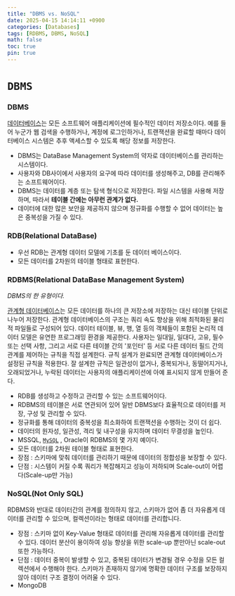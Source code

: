 ```yaml
---
title: "DBMS vs. NoSQL"
date: 2025-04-15 14:14:11 +0900
categories: [Databases]
tags: [RDBMS, DBMS, NoSQL]
math: false
toc: true
pin: true
---
```


# `DBMS`

### DBMS

[데이터베이스](https://www.oracle.com/kr/database/what-is-database/)는 모든 소프트웨어 애플리케이션에 필수적인 데이터 저장소이다. 예를 들어 누군가 웹 검색을 수행하거나, 계정에 로그인하거나, 트랜잭션을 완료할 때마다 데이터베이스 시스템은 추후 액세스할 수 있도록 해당 정보를 저장한다.

- DBMS는 DataBase Management System의 약자로 데이터베이스를 관리하는 시스템이다.
- 사용자와 DB사이에서 사용자의 요구에 따라 데이터를 생성해주고, DB를 관리해주는 소프트웨어이다.
- DBMS는 데이터를 계층 또는 탐색 형식으로 저장한다. 파일 시스템을 사용해 저장하며, 따라서 **테이블 간에는 아무런 관계가 없다.**
- 데이터에 대한 많은 보안을 제공하지 않으며 정규화를 수행할 수 없어 데이터는 높은 중복성을 가질 수 있다.

### RDB(Relational DataBase)

- 우선 RDB는 관계형 데이터 모델에 기초를 둔 데이터 베이스이다.
- 모든 데이터를 2차원의 테이블 형태로 표현한다.

### RDBMS(Relational DataBase Management System)

*DBMS의 한 유형이다.*

[관계형 데이터베이스](https://www.oracle.com/kr/database/what-is-a-relational-database/)는 모든 데이터를 하나의 큰 저장소에 저장하는 대신 테이블 단위로 나누어 저장한다. 관계형 데이터베이스의 구조는 쿼리 속도 향상을 위해 최적화된 물리적 파일들로 구성되어 있다. 데이터 테이블, 뷰, 행, 열 등의 객체들이 포함된 논리적 데이터 모델은 유연한 프로그래밍 환경을 제공한다. 사용자는 일대일, 일대다, 고유, 필수 또는 선택 사항, 그리고 서로 다른 테이블 간의 '포인터' 등 서로 다른 데이터 필드 간의 관계를 제어하는 규칙을 직접 설계한다. 규칙 설계가 완료되면 관계형 데이터베이스가 설정된 규칙을 적용한다. 잘 설계한 규칙은 일관성이 없거나, 중복되거나, 동떨어지거나, 오래되었거나, 누락된 데이터는 사용자의 애플리케이션에 아예 표시되지 않게 만들어 준다.

- RDB를 생성하고 수정하고 관리할 수 있는 소프트웨어이다.
- RDBMS의 테이블은 서로 연관되어 있어 일반 DBMS보다 효율적으로 데이터를 저장, 구성 및 관리할 수 있다.
- 정규화를 통해 데이터의 중복성을 최소화하여 트랜잭션을 수행하는 것이 더 쉽다.
- 데이터의 원자성, 일관성, 격리 및 내구성을 유지하며 데이터 무결성을 높인다.
- MSSQL, [`MySQL`](https://www.notion.so/MySQL-85a0c6bfe24443b3b3d02306914b717d?pvs=21) , Oracle이 RDBMS의 몇 가지 예이다.
- 모든 데이터를 2차원 테이블 형태로 표현한다.
- 장점 : 스키마에 맞춰 데이터를 관리하기 때문에 데이터의 정합성을 보장할 수 있다.
- 단점 : 시스템이 커질 수록 쿼리가 복잡해지고 성능이 저하되며 Scale-out이 어렵다(Scale-up만 가능)

### NoSQL(Not Only SQL)

RDBMS와 반대로 데이터간의 관계를 정의하지 않고, 스키마가 없어 좀 더 자유롭게 데이터를 관리할 수 있으며, 컬렉션이라는 형태로 데이터를 관리합니다.

- 장점 : 스키마 없이 Key-Value 형태로 데이터를 관리해 자유롭게 데이터를 관리할 수 있다. 데이터 분산이 용이하여 성능 향상을 위한 scale-up 뿐만아닌 scale-out 또한 가능하다.
- 단점 : 데이터 중복이 발생할 수 있고, 중복된 데이터가 변경될 경우 수정을 모든 컬렉션에서 수행해야 한다. 스키마가 존재하지 않기에 명확한 데이터 구조를 보장하지 않아 데이터 구조 결정이 어려울 수 있다.
- MongoDB